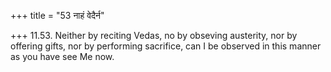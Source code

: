 +++
title = "53 नाहं वेदैर्न"

+++
11.53. Neither by reciting Vedas, no by obseving austerity, nor by
offering gifts, nor by performing sacrifice, can I be observed in this
manner as you have see Me now.
